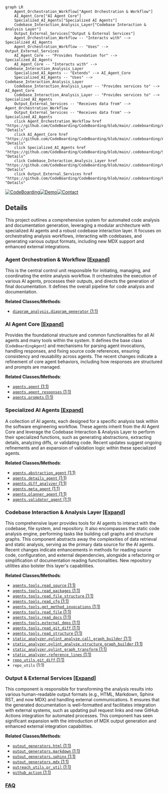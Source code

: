 ```mermaid
graph LR
    Agent_Orchestration_Workflow["Agent Orchestration & Workflow"]
    AI_Agent_Core["AI Agent Core"]
    Specialized_AI_Agents["Specialized AI Agents"]
    Codebase_Interaction_Analysis_Layer["Codebase Interaction & Analysis Layer"]
    Output_External_Services["Output & External Services"]
    Agent_Orchestration_Workflow -- "Interacts with" --> Specialized_AI_Agents
    Agent_Orchestration_Workflow -- "Uses" --> Output_External_Services
    AI_Agent_Core -- "Provides foundation for" --> Specialized_AI_Agents
    AI_Agent_Core -- "Interacts with" --> Codebase_Interaction_Analysis_Layer
    Specialized_AI_Agents -- "Extends" --> AI_Agent_Core
    Specialized_AI_Agents -- "Uses" --> Codebase_Interaction_Analysis_Layer
    Codebase_Interaction_Analysis_Layer -- "Provides services to" --> AI_Agent_Core
    Codebase_Interaction_Analysis_Layer -- "Provides services to" --> Specialized_AI_Agents
    Output_External_Services -- "Receives data from" --> Agent_Orchestration_Workflow
    Output_External_Services -- "Receives data from" --> Specialized_AI_Agents
    click Agent_Orchestration_Workflow href "https://github.com/CodeBoarding/CodeBoarding/blob/main/.codeboarding/Agent_Orchestration_Workflow.md" "Details"
    click AI_Agent_Core href "https://github.com/CodeBoarding/CodeBoarding/blob/main/.codeboarding/AI_Agent_Core.md" "Details"
    click Specialized_AI_Agents href "https://github.com/CodeBoarding/CodeBoarding/blob/main/.codeboarding/Specialized_AI_Agents.md" "Details"
    click Codebase_Interaction_Analysis_Layer href "https://github.com/CodeBoarding/CodeBoarding/blob/main/.codeboarding/Codebase_Interaction_Analysis_Layer.md" "Details"
    click Output_External_Services href "https://github.com/CodeBoarding/CodeBoarding/blob/main/.codeboarding/Output_External_Services.md" "Details"
```

[![CodeBoarding](https://img.shields.io/badge/Generated%20by-CodeBoarding-9cf?style=flat-square)](https://github.com/CodeBoarding/GeneratedOnBoardings)[![Demo](https://img.shields.io/badge/Try%20our-Demo-blue?style=flat-square)](https://www.codeboarding.org/demo)[![Contact](https://img.shields.io/badge/Contact%20us%20-%20contact@codeboarding.org-lightgrey?style=flat-square)](mailto:contact@codeboarding.org)

## Details

This project outlines a comprehensive system for automated code analysis and documentation generation, leveraging a modular architecture with specialized AI agents and a robust codebase interaction layer. It focuses on orchestrating analysis workflows, interacting with codebases, and generating various output formats, including new MDX support and enhanced external integrations.

### Agent Orchestration & Workflow [[Expand]](./Agent_Orchestration_Workflow.md)
This is the central control unit responsible for initiating, managing, and coordinating the entire analysis workflow. It orchestrates the execution of various AI agents, processes their outputs, and directs the generation of final documentation. It defines the overall pipeline for code analysis and documentation.


**Related Classes/Methods**:

- <a href="https://github.com/CodeBoarding/CodeBoarding/blob/main/diagram_analysis/diagram_generator.py#L1-L1" target="_blank" rel="noopener noreferrer">`diagram_analysis.diagram_generator` (1:1)</a>


### AI Agent Core [[Expand]](./AI_Agent_Core.md)
Provides the foundational structure and common functionalities for all AI agents and many tools within the system. It defines the base class (`CodeBoardingAgent`) and mechanisms for parsing agent invocations, handling responses, and fixing source code references, ensuring consistency and reusability across agents. The recent changes indicate a refinement of core agent behaviors, including how responses are structured and prompts are managed.


**Related Classes/Methods**:

- <a href="https://github.com/CodeBoarding/CodeBoarding/blob/main/agents/agent.py#L1-L1" target="_blank" rel="noopener noreferrer">`agents.agent` (1:1)</a>
- <a href="https://github.com/CodeBoarding/CodeBoarding/blob/main/agents/agent_responses.py#L1-L1" target="_blank" rel="noopener noreferrer">`agents.agent_responses` (1:1)</a>
- <a href="https://github.com/CodeBoarding/CodeBoarding/blob/main/agents/prompts.py#L1-L1" target="_blank" rel="noopener noreferrer">`agents.prompts` (1:1)</a>


### Specialized AI Agents [[Expand]](./Specialized_AI_Agents.md)
A collection of AI agents, each designed for a specific analysis task within the software engineering workflow. These agents inherit from the AI Agent Core and leverage the Codebase Interaction & Analysis Layer to perform their specialized functions, such as generating abstractions, extracting details, analyzing diffs, or validating code. Recent updates suggest ongoing refinements and an expansion of validation logic within these specialized agents.


**Related Classes/Methods**:

- <a href="https://github.com/CodeBoarding/CodeBoarding/blob/main/agents/abstraction_agent.py#L1-L1" target="_blank" rel="noopener noreferrer">`agents.abstraction_agent` (1:1)</a>
- <a href="https://github.com/CodeBoarding/CodeBoarding/blob/main/agents/details_agent.py#L1-L1" target="_blank" rel="noopener noreferrer">`agents.details_agent` (1:1)</a>
- <a href="https://github.com/CodeBoarding/CodeBoarding/blob/main/agents/diff_analyzer.py#L1-L1" target="_blank" rel="noopener noreferrer">`agents.diff_analyzer` (1:1)</a>
- <a href="https://github.com/CodeBoarding/CodeBoarding/blob/main/agents/meta_agent.py#L1-L1" target="_blank" rel="noopener noreferrer">`agents.meta_agent` (1:1)</a>
- <a href="https://github.com/CodeBoarding/CodeBoarding/blob/main/agents/planner_agent.py#L1-L1" target="_blank" rel="noopener noreferrer">`agents.planner_agent` (1:1)</a>
- <a href="https://github.com/CodeBoarding/CodeBoarding/blob/main/agents/validator_agent.py#L1-L1" target="_blank" rel="noopener noreferrer">`agents.validator_agent` (1:1)</a>


### Codebase Interaction & Analysis Layer [[Expand]](./Codebase_Interaction_Analysis_Layer.md)
This comprehensive layer provides tools for AI agents to interact with the codebase, file system, and repository. It also encompasses the static code analysis engine, performing tasks like building call graphs and structure graphs. This component abstracts away the complexities of data retrieval and static analysis, serving as the primary data source for the AI agents. Recent changes indicate enhancements in methods for reading source code, configuration, and external dependencies, alongside a refactoring or simplification of documentation reading functionalities. New repository utilities also bolster this layer's capabilities.


**Related Classes/Methods**:

- <a href="https://github.com/CodeBoarding/CodeBoarding/blob/main/agents/tools/read_source.py#L1-L1" target="_blank" rel="noopener noreferrer">`agents.tools.read_source` (1:1)</a>
- <a href="https://github.com/CodeBoarding/CodeBoarding/blob/main/agents/tools/read_packages.py#L1-L1" target="_blank" rel="noopener noreferrer">`agents.tools.read_packages` (1:1)</a>
- <a href="https://github.com/CodeBoarding/CodeBoarding/blob/main/agents/tools/read_file_structure.py#L1-L1" target="_blank" rel="noopener noreferrer">`agents.tools.read_file_structure` (1:1)</a>
- <a href="https://github.com/CodeBoarding/CodeBoarding/blob/main/agents/tools/read_cfg.py#L1-L1" target="_blank" rel="noopener noreferrer">`agents.tools.read_cfg` (1:1)</a>
- <a href="https://github.com/CodeBoarding/CodeBoarding/blob/main/agents/tools/get_method_invocations.py#L1-L1" target="_blank" rel="noopener noreferrer">`agents.tools.get_method_invocations` (1:1)</a>
- <a href="https://github.com/CodeBoarding/CodeBoarding/blob/main/agents/tools/read_file.py#L1-L1" target="_blank" rel="noopener noreferrer">`agents.tools.read_file` (1:1)</a>
- <a href="https://github.com/CodeBoarding/CodeBoarding/blob/main/agents/tools/read_docs.py#L1-L1" target="_blank" rel="noopener noreferrer">`agents.tools.read_docs` (1:1)</a>
- <a href="https://github.com/CodeBoarding/CodeBoarding/blob/main/agents/tools/external_deps.py#L1-L1" target="_blank" rel="noopener noreferrer">`agents.tools.external_deps` (1:1)</a>
- <a href="https://github.com/CodeBoarding/CodeBoarding/blob/main/agents/tools/read_git_diff.py#L1-L1" target="_blank" rel="noopener noreferrer">`agents.tools.read_git_diff` (1:1)</a>
- <a href="https://github.com/CodeBoarding/CodeBoarding/blob/main/agents/tools/read_structure.py#L1-L1" target="_blank" rel="noopener noreferrer">`agents.tools.read_structure` (1:1)</a>
- <a href="https://github.com/CodeBoarding/CodeBoarding/blob/main/static_analyzer/pylint_analyze/call_graph_builder.py#L1-L1" target="_blank" rel="noopener noreferrer">`static_analyzer.pylint_analyze.call_graph_builder` (1:1)</a>
- <a href="https://github.com/CodeBoarding/CodeBoarding/blob/main/static_analyzer/pylint_analyze/structure_graph_builder.py#L1-L1" target="_blank" rel="noopener noreferrer">`static_analyzer.pylint_analyze.structure_graph_builder` (1:1)</a>
- <a href="https://github.com/CodeBoarding/CodeBoarding/blob/main/static_analyzer/pylint_graph_transform.py#L1-L1" target="_blank" rel="noopener noreferrer">`static_analyzer.pylint_graph_transform` (1:1)</a>
- <a href="https://github.com/CodeBoarding/CodeBoarding/blob/main/static_analyzer/reference_lines.py#L1-L1" target="_blank" rel="noopener noreferrer">`static_analyzer.reference_lines` (1:1)</a>
- <a href="https://github.com/CodeBoarding/CodeBoarding/blob/main/repo_utils/git_diff.py#L1-L1" target="_blank" rel="noopener noreferrer">`repo_utils.git_diff` (1:1)</a>
- `repo_utils` (1:1)


### Output & External Services [[Expand]](./Output_External_Services.md)
This component is responsible for transforming the analysis results into various human-readable output formats (e.g., HTML, Markdown, Sphinx RST, and now MDX) and handling external communications. It ensures that the generated documentation is well-formatted and facilitates integration with external systems, such as updating pull request links and new GitHub Actions integration for automated processes. This component has seen significant expansion with the introduction of MDX output generation and enhanced external integration capabilities.


**Related Classes/Methods**:

- <a href="https://github.com/CodeBoarding/CodeBoarding/blob/main/output_generators/html.py#L1-L1" target="_blank" rel="noopener noreferrer">`output_generators.html` (1:1)</a>
- <a href="https://github.com/CodeBoarding/CodeBoarding/blob/main/output_generators/markdown.py#L1-L1" target="_blank" rel="noopener noreferrer">`output_generators.markdown` (1:1)</a>
- <a href="https://github.com/CodeBoarding/CodeBoarding/blob/main/output_generators/sphinx.py#L1-L1" target="_blank" rel="noopener noreferrer">`output_generators.sphinx` (1:1)</a>
- <a href="https://github.com/CodeBoarding/CodeBoarding/blob/main/output_generators/mdx.py#L1-L1" target="_blank" rel="noopener noreferrer">`output_generators.mdx` (1:1)</a>
- <a href="https://github.com/CodeBoarding/CodeBoarding/blob/main/outreach_utils/pr_util.py#L1-L1" target="_blank" rel="noopener noreferrer">`outreach_utils.pr_util` (1:1)</a>
- <a href="https://github.com/CodeBoarding/CodeBoarding/blob/main/github_action.py#L1-L1" target="_blank" rel="noopener noreferrer">`github_action` (1:1)</a>




### [FAQ](https://github.com/CodeBoarding/GeneratedOnBoardings/tree/main?tab=readme-ov-file#faq)

